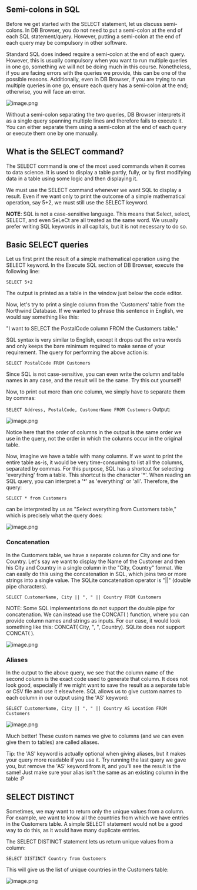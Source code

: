 ## Semi-colons in SQL

Before we get started with the SELECT statement, let us discuss semi-colons. In DB Browser, you do not need to put a semi-colon at the end of each SQL statement/query. However, putting a semi-colon at the end of each query may be compulsory in other software.

Standard SQL does indeed require a semi-colon at the end of each query. However, this is usually compulsory when you want to run multiple queries in one go, something we will not be doing much in this course. Nonetheless, if you are facing errors with the queries we provide, this can be one of the possible reasons. Additionally, even in DB Browser, if you are trying to run multiple queries in one go, ensure each query has a semi-colon at the end; otherwise, you will face an error.



![image.png](https://dphi-live.s3.amazonaws.com/media_uploads/image_dd8e4655302d4a29a06d57d0ff15d8ad.png)


Without a semi-colon separating the two queries, DB Browser interprets it as a single query spanning multiple lines and therefore fails to execute it. You can either separate them using a semi-colon at the end of each query or execute them one by one manually.

## What is the SELECT command?

The SELECT command is one of the most used commands when it comes to data science. It is used to display a table partly, fully, or by first modifying data in a table using some logic and then displaying it. 

We must use the SELECT command whenever we want SQL to display a result. Even if we want only to print the outcome of a simple mathematical operation, say 5+2, we must still use the SELECT keyword. 

**NOTE**: SQL is not a case-sensitive language. This means that Select, select, SELECT, and even SeLeCt are all treated as the same word. We usually prefer writing SQL keywords in all capitals, but it is not necessary to do so. 

## Basic SELECT queries

Let us first print the result of a simple mathematical operation using the SELECT keyword. In the Execute SQL section of DB Browser, execute the following line:

`SELECT 5+2`

The output is printed as a table in the window just below the code editor.

Now, let's try to print a single column from the 'Customers' table from the Northwind Database. If we wanted to phrase this sentence in English, we would say something like this:

"I want to SELECT the PostalCode column FROM the Customers table."

SQL syntax is very similar to English, except it drops out the extra words and only keeps the bare minimum required to make sense of your requirement. The query for performing the above action is:

`SELECT PostalCode FROM Customers`

Since SQL is not case-sensitive, you can even write the column and table names in any case, and the result will be the same. Try this out yourself!

Now, to print out more than one column, we simply have to separate them by commas:

`SELECT Address, PostalCode, CustomerName FROM Customers`
Output:

![image.png](https://dphi-live.s3.amazonaws.com/media_uploads/image_408d4d670d2b41f3a7fbc19d5c1ecdfa.png)

Notice here that the order of columns in the output is the same order we use in the query, not the order in which the columns occur in the original table. 

Now, imagine we have a table with many columns. If we want to print the entire table as-is, it would be very time-consuming to list all the columns, separated by commas. For this purpose, SQL has a shortcut for selecting 'everything' from a table. This shortcut is the character '\*'. When reading an SQL query, you can interpret a '\*' as 'everything' or 'all'. Therefore, the query:

`SELECT * from Customers`

can be interpreted by us as "Select everything from Customers table," which is precisely what the query does:



![image.png](https://dphi-live.s3.amazonaws.com/media_uploads/image_2d84f42512db499db1090d25f899b8bd.png)



### Concatenation

In the Customers table, we have a separate column for City and one for Country. Let's say we want to display the Name of the Customer and then his City and Country in a single column in the "City, Country" format. We can easily do this using the concatenation in SQL, which joins two or more strings into a single value. The SQLite concatenation operator is "||" (double pipe characters). 

`SELECT CustomerName, City || ", " || Country FROM Customers`

NOTE: Some SQL implementations do not support the double pipe for concatenation. We can instead use the CONCAT( ) function, where you can provide column names and strings as inputs. For our case, it would look something like this: CONCAT( City, ", ", Country). SQLite does not support CONCAT( ). 



![image.png](https://dphi-live.s3.amazonaws.com/media_uploads/image_1e654b86a62d4f809cf1249a019455af.png)



### Aliases

In the output to the above query, we see that the column name of the second column is the exact code used to generate that column. It does not look good, especially if we might want to save the result as a separate table or CSV file and use it elsewhere. SQL allows us to give custom names to each column in our output using the 'AS' keyword:

`SELECT CustomerName, City || ", " || Country AS Location FROM Customers`








![image.png](https://dphi-live.s3.amazonaws.com/media_uploads/image_64eabac4cf4d45c29e75c00454612a16.png)






Much better! These custom names we give to columns (and we can even give them to tables) are called aliases.

Tip: the 'AS' keyword is actually optional when giving aliases, but it makes your query more readable if you use it. Try running the last query we gave you, but remove the 'AS' keyword from it, and you'll see the result is the same! Just make sure your alias isn't the same as an existing column in the table :P

## SELECT DISTINCT

Sometimes, we may want to return only the unique values from a column. For example, we want to know all the countries from which we have entries in the Customers table. A simple SELECT statement would not be a good way to do this, as it would have many duplicate entries.

The SELECT DISTINCT statement lets us return unique values from a column:

`SELECT DISTINCT Country from Customers`

This will give us the list of unique countries in the Customers table:


![image.png](https://dphi-live.s3.amazonaws.com/media_uploads/image_b964d0dcef7846719def0e4b15bc5dce.png)